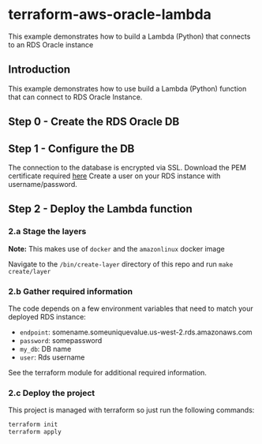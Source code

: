 # terraform-aws-oracle-lambda

This example demonstrates how to build a Lambda (Python) that connects to an RDS Oracle instance

## Introduction

This example demonstrates how to use build a Lambda (Python) function that can connect to RDS Oracle Instance.

## Step 0 - Create the RDS Oracle DB

## Step 1 - Configure the DB

The connection to the database is encrypted via SSL. Download the PEM certificate required [here](http://docs.aws.amazon.com/AmazonRDS/latest/UserGuide/UsingWithRDS.SSL.html)
Create a user on your RDS instance with username/password.

## Step 2 - Deploy the Lambda function

### 2.a Stage the layers

**Note:** This makes use of `docker` and the `amazonlinux` docker image

Navigate to the `/bin/create-layer` directory of this repo and run `make create/layer`

### 2.b Gather required information

The code depends on a few environment variables that need to match your deployed RDS instance:

- `endpoint`: somename.someuniquevalue.us-west-2.rds.amazonaws.com
- `password`: somepassword
- `my_db`: DB name
- `user`: Rds username

See the terraform module for additional required information.

### 2.c Deploy the project

This project is managed with terraform so just run the following commands:

```bash
terraform init
terraform apply
```
